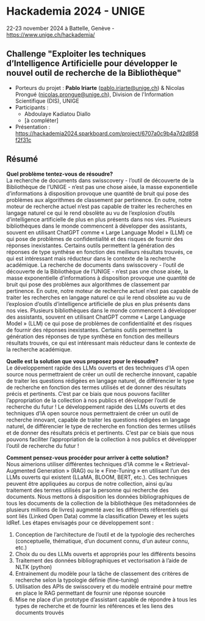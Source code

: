 # Hackademia 2024 - UNIGE
22-23 november 2024 à Battelle, Genève - https://www.unige.ch/hackademia/

## Challenge **"Exploiter les techniques d’Intelligence Artificielle pour développer le nouvel outil de recherche de la Bibliothèque"**

  * Porteurs du projet : **Pablo Iriarte** (pablo.iriarte@unige.ch) & Nicolas Prongué (nicolas.prongue@unige.ch), Division de l'Information Scientifique (DIS), UNIGE
  * Participants :
    * Abdoulaye Kadiatou Diallo
    * [à compléter]
  * Présentation : https://hackademia2024.sparkboard.com/project/6707a0c9b4a7d2d858f2f31c

## Résumé

**Quel problème tentez-vous de résoudre?**  
La recherche de documents dans swisscovery - l’outil de découverte de la Bibliothèque de l’UNIGE - n’est pas une chose aisée, la masse exponentielle d’informations à disposition provoque une quantité de bruit qui pose des problèmes aux algorithmes de classement par pertinence. En outre, notre moteur de recherche actuel n’est pas capable de traiter les recherches en langage naturel ce qui le rend obsolète au vu de l’explosion d’outils d’intelligence artificielle de plus en plus présents dans nos vies. Plusieurs bibliothèques dans le monde commencent à développer des assistants, souvent en utilisant ChatGPT comme « Large Language Model » (LLM) ce qui pose de problèmes de confidentialité et des risques de fournir des réponses inexistantes. Certains outils permettent la génération des réponses de type synthèse en fonction des meilleurs résultats trouvés, ce qui est intéressant mais réducteur dans le contexte de la recherche académique.
La recherche de documents dans swisscovery - l’outil de découverte de la Bibliothèque de l’UNIGE - n’est pas une chose aisée, la masse exponentielle d’informations à disposition provoque une quantité de bruit qui pose des problèmes aux algorithmes de classement par pertinence. En outre, notre moteur de recherche actuel n’est pas capable de traiter les recherches en langage naturel ce qui le rend obsolète au vu de l’explosion d’outils d’intelligence artificielle de plus en plus présents dans nos vies. Plusieurs bibliothèques dans le monde commencent à développer des assistants, souvent en utilisant ChatGPT comme « Large Language Model » (LLM) ce qui pose de problèmes de confidentialité et des risques de fournir des réponses inexistantes. Certains outils permettent la génération des réponses de type synthèse en fonction des meilleurs résultats trouvés, ce qui est intéressant mais réducteur dans le contexte de la recherche académique.

**Quelle est la solution que vous proposez pour le résoudre?**  
Le développement rapide des LLMs ouverts et des techniques d’IA open source nous permettraient de créer un outil de recherche innovant, capable de traiter les questions rédigées en langage naturel, de différencier le type de recherche en fonction des termes utilisés et de donner des résultats précis et pertinents. C’est par ce biais que nous pouvons faciliter l’appropriation de la collection à nos publics et développer l’outil de recherche du futur !
Le développement rapide des LLMs ouverts et des techniques d’IA open source nous permettraient de créer un outil de recherche innovant, capable de traiter les questions rédigées en langage naturel, de différencier le type de recherche en fonction des termes utilisés et de donner des résultats précis et pertinents. C’est par ce biais que nous pouvons faciliter l’appropriation de la collection à nos publics et développer l’outil de recherche du futur !

**Comment pensez-vous procéder pour arriver à cette solution?**  
Nous aimerions utiliser différentes techniques d’IA comme le « Retrieval-Augmented Generation » (RAG) ou le « Fine-Tuning » en utilisant l’un des LLMs ouverts qui existent (LLaMA, BLOOM, BERT, etc.). Ces techniques peuvent être appliquées au corpus de notre collection, ainsi qu’au traitement des termes utilisés par la personne qui recherche des documents. Nous mettons à disposition les données bibliographiques de tous les documents de la collection de la bibliothèque (les métadonnées de plusieurs millions de livres) augmenté avec les différents référentiels qui sont liés (Linked Open Data) comme la classification Dewey et les sujets IdRef. Les étapes envisagés pour ce développement sont :

1. Conception de l’architecture de l’outil et de la typologie des recherches (conceptuelle, thématique, d’un document connu, d’un auteur connu, etc.)
2. Choix du ou des LLMs ouverts et appropriés pour les différents besoins
3. Traitement des données bibliographiques et vectorisation à l’aide de NLTK (python)
4. Entrainement du modèle pour la tâche de classement des critères de recherche selon la typologie définie (fine-tuning)
5. Utilisation des APIs de swisscovery et du modèle entrainé pour mettre en place le RAG permettant de fournir une réponse sourcée
6. Mise ne place d’un prototype d’assistant capable de répondre à tous les types de recherche et de fournir les références et les liens des documents trouvés

